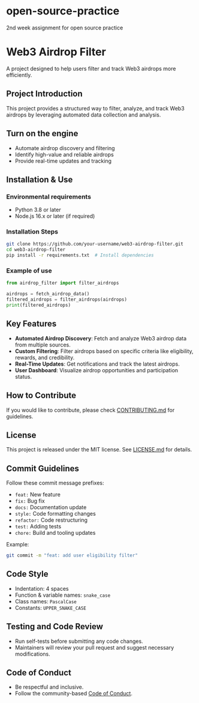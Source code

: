 # open-source-practice
2nd week assignment for open source practice
# Web3 Airdrop Filter

A project designed to help users filter and track Web3 airdrops more efficiently.

## Project Introduction
This project provides a structured way to filter, analyze, and track Web3 airdrops by leveraging automated data collection and analysis.

## Turn on the engine
- Automate airdrop discovery and filtering
- Identify high-value and reliable airdrops
- Provide real-time updates and tracking

## Installation & Use

### Environmental requirements
- Python 3.8 or later
- Node.js 16.x or later (if required)

### Installation Steps
```bash
git clone https://github.com/your-username/web3-airdrop-filter.git
cd web3-airdrop-filter
pip install -r requirements.txt  # Install dependencies
```

### Example of use
```python
from airdrop_filter import filter_airdrops

airdrops = fetch_airdrop_data()
filtered_airdrops = filter_airdrops(airdrops)
print(filtered_airdrops)
```

## Key Features
- **Automated Airdrop Discovery**: Fetch and analyze Web3 airdrop data from multiple sources.
- **Custom Filtering**: Filter airdrops based on specific criteria like eligibility, rewards, and credibility.
- **Real-Time Updates**: Get notifications and track the latest airdrops.
- **User Dashboard**: Visualize airdrop opportunities and participation status.

## How to Contribute
If you would like to contribute, please check [CONTRIBUTING.md](./CONTRIBUTING.md) for guidelines.

## License
This project is released under the MIT license. See [LICENSE.md](./LICENSE.md) for details.

## Commit Guidelines
Follow these commit message prefixes:
- `feat:` New feature
- `fix:` Bug fix
- `docs:` Documentation update
- `style:` Code formatting changes
- `refactor:` Code restructuring
- `test:` Adding tests
- `chore:` Build and tooling updates

Example:
```bash
git commit -m "feat: add user eligibility filter"
```

## Code Style
- Indentation: 4 spaces
- Function & variable names: `snake_case`
- Class names: `PascalCase`
- Constants: `UPPER_SNAKE_CASE`

## Testing and Code Review
- Run self-tests before submitting any code changes.
- Maintainers will review your pull request and suggest necessary modifications.

## Code of Conduct
- Be respectful and inclusive.
- Follow the community-based [Code of Conduct](./CODE_OF_CONDUCT.md).
